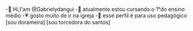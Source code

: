 -👋 Hi,I'am @Gabrielydangui
-📖 atualmente estou cursando o 
1°do ensino médio 
-💗 gosto muito de ir na igreja 
-💐 esse perfil é para uso pedagógico 
[sou dorameira]
[sou torcedora do santos] 
